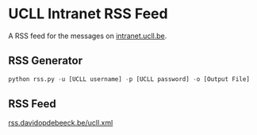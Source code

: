 # UCLL Intranet RSS Feed
A RSS feed for the messages on [intranet.ucll.be](https://intranet.ucll.be).

## RSS Generator
```python
python rss.py -u [UCLL username] -p [UCLL password] -o [Output File]
```
## RSS Feed
[rss.davidopdebeeck.be/ucll.xml](http://rss.davidopdebeeck.be/ucll.xml)